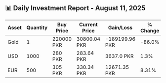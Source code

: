 ## 📊 Daily Investment Report - August 11, 2025

| Asset | Quantity | Buy Price | Current Price | Gain/Loss | % Change |
|-------|----------|-----------|----------------|------------|----------|
| Gold | 1 | 220000 PKR | 30800.04 PKR | -189199.96 PKR | -86.0% |
| USD | 1000 | 280 PKR | 283.64 PKR | 3637.0 PKR | 1.3% |
| EUR | 500 | 305 PKR | 330.34 PKR | 12671.35 PKR | 8.31% |
